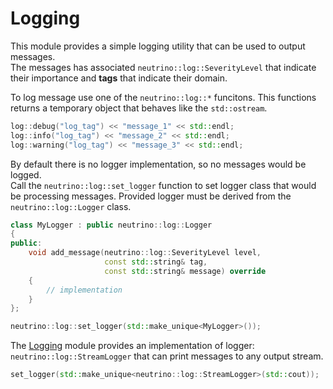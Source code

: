 # Logging

This module provides a simple logging utility that
can be used to output messages.  
The messages has associated `neutrino::log::SeverityLevel` that indicate
their importance and **tags** that indicate their domain.

To log message use one of the `neutrino::log::*` funcitons. This functions
returns a temporary object that behaves like the `std::ostream`.

``` cpp
log::debug("log_tag") << "message_1" << std::endl;
log::info("log_tag") << "message_2" << std::endl;
log::warning("log_tag") << "message_3" << std::endl;
```

By default there is no logger implementation, so no messages would be logged.  
Call the `neutrino::log::set_logger` function to set logger class that would 
be processing messages. Provided logger must be derived from the 
`neutrino::log::Logger` class.

``` cpp
class MyLogger : public neutrino::log::Logger
{
public:
    void add_message(neutrino::log::SeverityLevel level,
                     const std::string& tag,
                     const std::string& message) override
    {
        // implementation
    }
};

neutrino::log::set_logger(std::make_unique<MyLogger>());
```
 
The [Logging](./) module provides an implementation of logger:
`neutrino::log::StreamLogger` that can print messages to any output
stream.

``` cpp
set_logger(std::make_unique<neutrino::log::StreamLogger>(std::cout));
```
